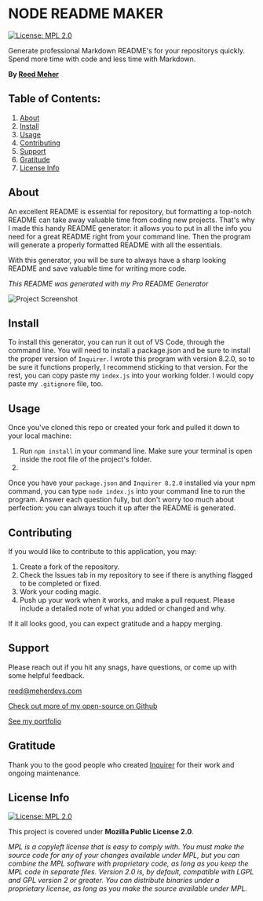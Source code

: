 # NODE README MAKER

[![License: MPL 2.0](https://img.shields.io/badge/License-MPL_2.0-brightgreen.svg)](https://opensource.org/licenses/MPL-2.0)

Generate professional Markdown README's for your repositorys quickly. Spend more time with code and less time with Markdown.

**By [Reed Meher](https://www.meherdevs.com)**

## Table of Contents:

1. [About](#about)
2. [Install](#install)
3. [Usage](#usage)
4. [Contributing](#contributing)
5. [Support](#support)
6. [Gratitude](#gratitude)
7. [License Info](#license-info)

## About

An excellent README is essential for repository, but formatting a top-notch README can take away valuable time from coding new projects.  That's why I made this handy README generator: it allows you to put in all the info you need for a great README right from your command line. Then the program will generate a properly formatted README with all the essentials.  

With this generator, you will be sure to always have a sharp looking README and save valuable time for writing more code. 

*This README was generated with my Pro README Generator*

![Project Screenshot](https://user-images.githubusercontent.com/107374664/188484514-3bf53e82-82cf-406e-922b-66233909bb93.png)

    
## Install


To install this generator, you can run it out of VS Code, through the command line.  You will need to install a package.json and be sure to install the proper version of `Inquirer`. I wrote this program with version 8.2.0, so to be sure it functions properly, I recommend sticking to that version.  For the rest, you can copy paste my `index.js` into your working folder. I would copy paste my `.gitignore` file, too.  

## Usage

Once you've cloned this repo or created your fork and pulled it down to your local machine:
1. Run `npm install` in your command line. Make sure your terminal is open inside the root file of the project's folder.
2. 

Once you have your `package.json` and `Inquirer 8.2.0` installed via your npm command, you can type `node index.js` into your command line to run the program. Answer each question fully, but don't worry too much about perfection: you can always touch it up after the README is generated. 

## Contributing

If you would like to contribute to this application, you may:
1. Create a fork of the repository.
2. Check the Issues tab in my repository to see if there is anything flagged to be completed or fixed.
3. Work your coding magic.
4. Push up your work when it works, and make a pull request. Please include a detailed note of what you added or changed and why.

If it all looks good, you can expect gratitude and a happy merging.



## Support

Please reach out if you hit any snags, have questions, or come up with some helpful feedback.  

<reed@meherdevs.com> 

[Check out more of my open-source on Github](https://github.com/Archonology)

[See my portfolio](https://www.meherdevs.com)

## Gratitude

Thank you to the good people who created [Inquirer](https://github.com/SBoudrias/Inquirer.js) for their work and ongoing maintenance.  
    
## License Info

[![License: MPL 2.0](https://img.shields.io/badge/License-MPL_2.0-brightgreen.svg)](https://opensource.org/licenses/MPL-2.0)

This project is covered under **Mozilla Public License 2.0**.

*MPL is a copyleft license that is easy to comply with. You must make the source code for any of your changes available under MPL, but you can combine the MPL software with proprietary code, as long as you keep the MPL code in separate files. Version 2.0 is, by default, compatible with LGPL and GPL version 2 or greater. You can distribute binaries under a proprietary license, as long as you make the source available under MPL.* 

